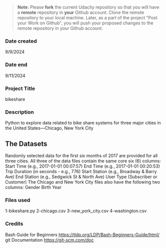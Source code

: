 >**Note**: Please **fork** the current Udacity repository so that you will have a **remote** repository in **your** Github account. Clone the remote repository to your local machine. Later, as a part of the project "Post your Work on Github", you will push your proposed changes to the remote repository in your Github account.

### Date created
9/9/2024

### Date end
9/11/2024

### Project Title
bikeshare

### Description
Python to explore data related to bike share systems for three major cities in the United States—Chicago, New York City

## The Datasets
Randomly selected data for the first six months of 2017 are provided for all three cities. All three of the data files contain the same core six (6) columns:
Start Time (e.g., 2017-01-01 00:07:57)
End Time (e.g., 2017-01-01 00:20:53)
Trip Duration (in seconds - e.g., 776)
Start Station (e.g., Broadway & Barry Ave)
End Station (e.g., Sedgwick St & North Ave)
User Type (Subscriber or Customer)
The Chicago and New York City files also have the following two columns:
Gender
Birth Year

### Files used
1-bikeshare.py
2-chicago.csv
3-new_york_city.csv
4-washington.csv

### Credits
Bash Guide for Beginners
https://tldp.org/LDP/Bash-Beginners-Guide/html/
git Documentation
https://git-scm.com/doc
